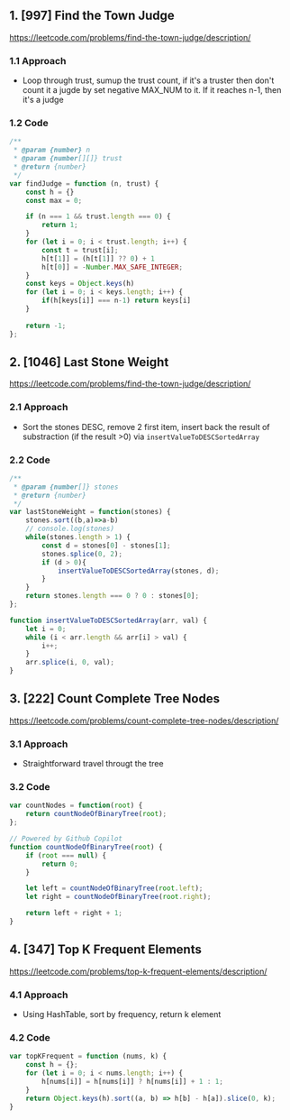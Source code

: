 ## 1. [997] Find the Town Judge

https://leetcode.com/problems/find-the-town-judge/description/

### 1.1 Approach

- Loop through trust, sumup the trust count, if it's a truster then don't count it a jugde by set negative MAX_NUM to it. If it reaches n-1, then it's a judge

### 1.2 Code

```js
/**
 * @param {number} n
 * @param {number[][]} trust
 * @return {number}
 */
var findJudge = function (n, trust) {
    const h = {}
    const max = 0;

    if (n === 1 && trust.length === 0) {
        return 1;
    }
    for (let i = 0; i < trust.length; i++) {
        const t = trust[i];
        h[t[1]] = (h[t[1]] ?? 0) + 1
        h[t[0]] = -Number.MAX_SAFE_INTEGER;
    }
    const keys = Object.keys(h)
    for (let i = 0; i < keys.length; i++) {
        if(h[keys[i]] === n-1) return keys[i]
    }
    
    return -1;
};
```

## 2. [1046] Last Stone Weight

https://leetcode.com/problems/find-the-town-judge/description/

### 2.1 Approach

- Sort the stones DESC, remove 2 first item, insert back the result of substraction (if the result >0) via `insertValueToDESCSortedArray`

### 2.2 Code

```js
/**
 * @param {number[]} stones
 * @return {number}
 */
var lastStoneWeight = function(stones) {
    stones.sort((b,a)=>a-b)
    // console.log(stones)
    while(stones.length > 1) {
        const d = stones[0] - stones[1];
        stones.splice(0, 2);
        if (d > 0){
            insertValueToDESCSortedArray(stones, d);
        }
    }
    return stones.length === 0 ? 0 : stones[0];
};

function insertValueToDESCSortedArray(arr, val) {
    let i = 0;
    while (i < arr.length && arr[i] > val) {
        i++;
    }
    arr.splice(i, 0, val);
}
```

## 3. [222] Count Complete Tree Nodes

https://leetcode.com/problems/count-complete-tree-nodes/description/

### 3.1 Approach

- Straightforward travel througt the tree

### 3.2 Code

```js
var countNodes = function(root) {
    return countNodeOfBinaryTree(root);
};

// Powered by Github Copilot
function countNodeOfBinaryTree(root) {
    if (root === null) {
        return 0;
    }

    let left = countNodeOfBinaryTree(root.left);
    let right = countNodeOfBinaryTree(root.right);

    return left + right + 1;
}
```

## 4. [347] Top K Frequent Elements

https://leetcode.com/problems/top-k-frequent-elements/description/

### 4.1 Approach

- Using HashTable, sort by frequency, return k element

### 4.2 Code

```js
var topKFrequent = function (nums, k) {
    const h = {};
    for (let i = 0; i < nums.length; i++) {
        h[nums[i]] = h[nums[i]] ? h[nums[i]] + 1 : 1;
    }
    return Object.keys(h).sort((a, b) => h[b] - h[a]).slice(0, k);
}
```



